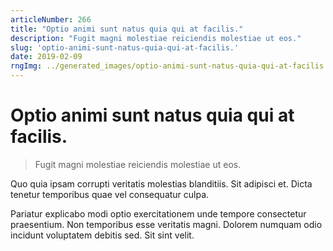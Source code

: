 ```yaml
---
articleNumber: 266
title: "Optio animi sunt natus quia qui at facilis."
description: "Fugit magni molestiae reiciendis molestiae ut eos."
slug: 'optio-animi-sunt-natus-quia-qui-at-facilis.'
date: 2019-02-09
rngImg: ../generated_images/optio-animi-sunt-natus-quia-qui-at-facilis..jpg
---
```


# Optio animi sunt natus quia qui at facilis.

> Fugit magni molestiae reiciendis molestiae ut eos.

Quo quia ipsam corrupti veritatis molestias blanditiis. Sit adipisci et. Dicta tenetur temporibus quae vel consequatur culpa.
 Pariatur explicabo modi optio exercitationem unde tempore consectetur praesentium. Non temporibus esse veritatis magni. Dolorem numquam odio incidunt voluptatem debitis sed. Sit sint velit.

